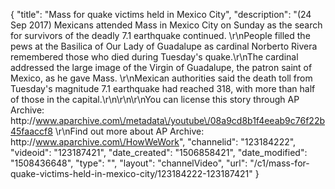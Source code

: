 {
    "title": "Mass for quake victims held in Mexico City",
    "description": "(24 Sep 2017) Mexicans attended Mass in Mexico City on Sunday as the search for survivors of the deadly 7.1 earthquake continued. \r\nPeople filled the pews at the Basilica of Our Lady of Guadalupe as cardinal Norberto Rivera remembered those who died during Tuesday's quake.\r\nThe cardinal addressed the large image of the Virgin of Guadalupe, the patron saint of Mexico, as he gave Mass. \r\nMexican authorities said the death toll from Tuesday's magnitude 7.1 earthquake had reached 318, with more than half of those in the capital.\r\n\r\n\r\nYou can license this story through AP Archive: http:\/\/www.aparchive.com\/metadata\/youtube\/08a9cd8b1f4eeab9c76f22b45faaccf8 \r\nFind out more about AP Archive: http:\/\/www.aparchive.com\/HowWeWork",
    "channelid": "123184222",
    "videoid": "123187421",
    "date_created": "1506858421",
    "date_modified": "1508436648",
    "type": "",
    "layout": "channelVideo",
    "url": "\/c1\/mass-for-quake-victims-held-in-mexico-city\/123184222-123187421"
}